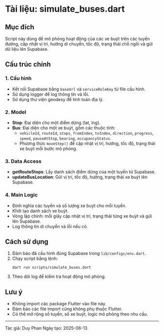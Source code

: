 # Tài liệu: simulate_buses.dart

## Mục đích
Script này dùng để mô phỏng hoạt động của các xe buýt trên các tuyến đường, cập nhật vị trí, hướng di chuyển, tốc độ, trạng thái chỗ ngồi và gửi dữ liệu lên Supabase.

## Cấu trúc chính

### 1. Cấu hình
- Kết nối Supabase bằng `baseUrl` và `serviceRoleKey` từ file cấu hình.
- Sử dụng logger để log thông tin và lỗi.
- Sử dụng thư viện geodesy để tính toán địa lý.

### 2. Model
- **Stop**: Đại diện cho một điểm dừng (lat, lng).
- **Bus**: Đại diện cho một xe buýt, gồm các thuộc tính:
  - `vehicleId`, `routeId`, `stops`, `fromIndex`, `toIndex`, `direction`, `progress`, `speed`, `pauseAtStop`, `bearing`, `occupancyStatus`.
  - Phương thức `moveStep()` để cập nhật vị trí, hướng, tốc độ, trạng thái xe buýt mỗi bước mô phỏng.

### 3. Data Access
- **getRouteStops**: Lấy danh sách điểm dừng của một tuyến từ Supabase.
- **updateBusLocation**: Gửi vị trí, tốc độ, hướng, trạng thái xe buýt lên Supabase.

### 4. Main Logic
- Định nghĩa các tuyến và số lượng xe buýt cho mỗi tuyến.
- Khởi tạo danh sách xe buýt.
- Vòng lặp chính: mỗi giây cập nhật vị trí, trạng thái từng xe buýt và gửi lên Supabase.
- Log thông tin di chuyển và lỗi nếu có.

## Cách sử dụng
1. Đảm bảo đã cấu hình đúng Supabase trong `lib/configs/env.dart`.
2. Chạy script bằng lệnh:
   ```
   dart run scripts/simulate_buses.dart
   ```
3. Theo dõi log để kiểm tra hoạt động mô phỏng.

## Lưu ý
- Không import các package Flutter vào file này.
- Đảm bảo các file import cũng không phụ thuộc Flutter.
- Có thể mở rộng số tuyến, số xe buýt, logic mô phỏng theo nhu cầu.

---
Tác giả: Duy Phan
Ngày tạo: 2025-06-13

